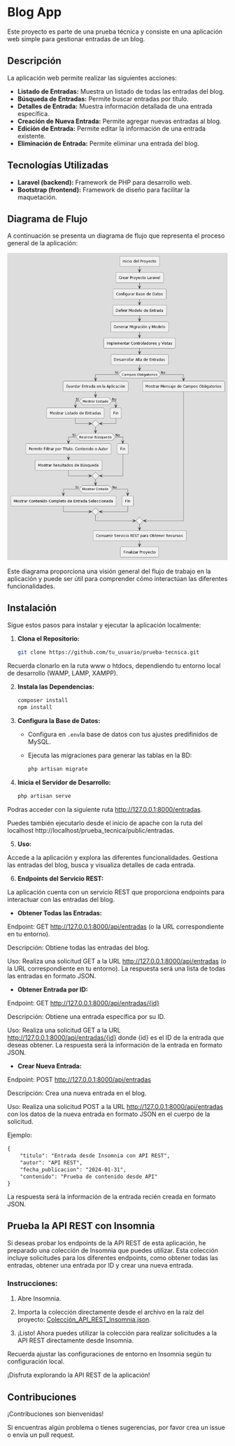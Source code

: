 # Blog App

Este proyecto es parte de una prueba técnica y consiste en una aplicación web simple para gestionar entradas de un blog.

## Descripción

La aplicación web permite realizar las siguientes acciones:

- **Listado de Entradas:** Muestra un listado de todas las entradas del blog.
- **Búsqueda de Entradas:** Permite buscar entradas por título.
- **Detalles de Entrada:** Muestra información detallada de una entrada específica.
- **Creación de Nueva Entrada:** Permite agregar nuevas entradas al blog.
- **Edición de Entrada:** Permite editar la información de una entrada existente.
- **Eliminación de Entrada:** Permite eliminar una entrada del blog.

## Tecnologías Utilizadas

- **Laravel (backend):** Framework de PHP para desarrollo web.
- **Bootstrap (frontend):** Framework de diseño para facilitar la maquetación.

## Diagrama de Flujo

A continuación se presenta un diagrama de flujo que representa el proceso general de la aplicación:

![Diagrama de Flujo](https://raw.githubusercontent.com/harrisonolvera2/prueba_tecnica/main/DIAGRAMA%20FLUJO%20PRUEBA.png)

Este diagrama proporciona una visión general del flujo de trabajo en la aplicación y puede ser útil para comprender cómo interactúan las diferentes funcionalidades.


## Instalación

Sigue estos pasos para instalar y ejecutar la aplicación localmente:

1. **Clona el Repositorio:**

   ```bash
   git clone https://github.com/tu_usuario/prueba-tecnica.git
Recuerda clonarlo en la ruta www o htdocs, dependiendo tu entorno local de desarrollo (WAMP, LAMP, XAMPP).

2. **Instala las Dependencias:**

   ```bash
   composer install
   npm install

3. **Configura la Base de Datos:**

   - Configura en `.env`la base de datos con tus ajustes predifinidos de MySQL.
   - Ejecuta las migraciones para generar las tablas en la BD:

     ```bash
     php artisan migrate
     ```

4. **Inicia el Servidor de Desarrollo:**

   ```bash
   php artisan serve
Podras acceder con la siguiente ruta http://127.0.0.1:8000/entradas.

Puedes también ejecutarlo desde el inicio de apache con la ruta del localhost http://localhost/prueba_tecnica/public/entradas.

5. **Uso:**

Accede a la aplicación y explora las diferentes funcionalidades.
Gestiona las entradas del blog, busca y visualiza detalles de cada entrada.

6. **Endpoints del Servicio REST:**

La aplicación cuenta con un servicio REST que proporciona endpoints para interactuar con las entradas del blog.

- **Obtener Todas las Entradas:**

Endpoint: GET http://127.0.0.1:8000/api/entradas (o la URL correspondiente en tu entorno).

Descripción: Obtiene todas las entradas del blog.

Uso: Realiza una solicitud GET a la URL http://127.0.0.1:8000/api/entradas (o la URL correspondiente en tu entorno).
La respuesta será una lista de todas las entradas en formato JSON.

- **Obtener Entrada por ID:**

Endpoint: GET http://127.0.0.1:8000/api/entradas/{id}

Descripción: Obtiene una entrada específica por su ID.

Uso: Realiza una solicitud GET a la URL http://127.0.0.1:8000/api/entradas/{id} donde {id} es el ID de la entrada que deseas obtener. La respuesta será la información de la entrada en formato JSON.

- **Crear Nueva Entrada:**

Endpoint: POST http://127.0.0.1:8000/api/entradas

Descripción: Crea una nueva entrada en el blog.

Uso: Realiza una solicitud POST a la URL http://127.0.0.1:8000/api/entradas con los datos de la nueva entrada en formato JSON en el cuerpo de la solicitud.

Ejemplo:
    
    {
        "titulo": "Entrada desde Insomnia con API REST",
        "autor": "API REST",
        "fecha_publicacion": "2024-01-31",  
        "contenido": "Prueba de contenido desde API"
    }
    
La respuesta será la información de la entrada recién creada en formato JSON.

## Prueba la API REST con Insomnia

Si deseas probar los endpoints de la API REST de esta aplicación, he preparado una colección de Insomnia que puedes utilizar. Esta colección incluye solicitudes para los diferentes endpoints, como obtener todas las entradas, obtener una entrada por ID y crear una nueva entrada.

### Instrucciones:

1. Abre Insomnia.

2. Importa la colección directamente desde el archivo en la raíz del proyecto: [Colección_API_REST_Insomnia.json](https://github.com/harrisonolvera2/prueba_tecnica/blob/main/Colecci%C3%B3n_API_REST_Insomnia.json).

3. ¡Listo! Ahora puedes utilizar la colección para realizar solicitudes a la API REST directamente desde Insomnia.

Recuerda ajustar las configuraciones de entorno en Insomnia según tu configuración local.

¡Disfruta explorando la API REST de la aplicación!


## Contribuciones

¡Contribuciones son bienvenidas!

Si encuentras algún problema o tienes sugerencias, por favor crea un issue o envía un pull request.
